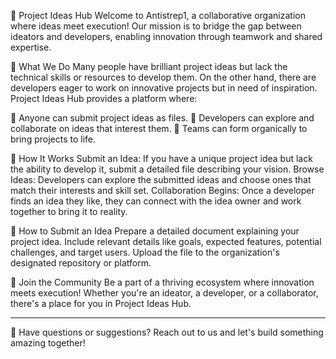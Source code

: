 🚀 Project Ideas Hub
Welcome to Antistrep1, a collaborative organization where ideas meet execution! Our mission is to bridge the gap between ideators and developers, enabling innovation through teamwork and shared expertise.

🌟 What We Do
Many people have brilliant project ideas but lack the technical skills or resources to develop them. On the other hand, there are developers eager to work on innovative projects but in need of inspiration. Project Ideas Hub provides a platform where:

📝 Anyone can submit project ideas as files.
🤝 Developers can explore and collaborate on ideas that interest them.
🚀 Teams can form organically to bring projects to life.

📌 How It Works
Submit an Idea: If you have a unique project idea but lack the ability to develop it, submit a detailed file describing your vision.
Browse Ideas: Developers can explore the submitted ideas and choose ones that match their interests and skill set.
Collaboration Begins: Once a developer finds an idea they like, they can connect with the idea owner and work together to bring it to reality.


📂 How to Submit an Idea
Prepare a detailed document explaining your project idea.
Include relevant details like goals, expected features, potential challenges, and target users.
Upload the file to the organization's designated repository or platform.

📢 Join the Community
Be a part of a thriving ecosystem where innovation meets execution! Whether you're an ideator, a developer, or a collaborator, there's a place for you in Project Ideas Hub.

---

💬 Have questions or suggestions? Reach out to us and let's build something amazing together!
